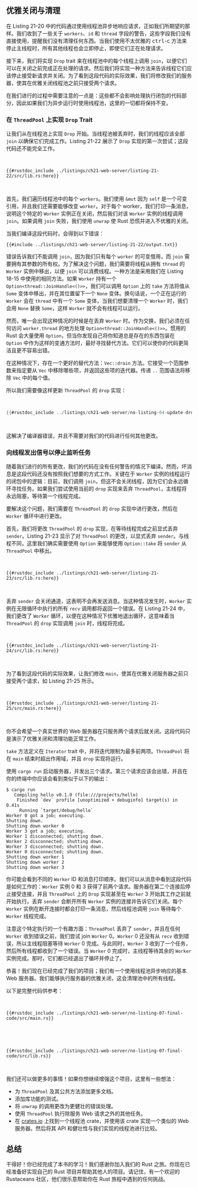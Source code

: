 ## 优雅关闭与清理

在 Listing 21-20 中的代码通过使用线程池异步地响应请求，正如我们所期望的那样。我们收到了一些关于 `workers`、`id` 和 `thread` 字段的警告，这些字段我们没有直接使用，提醒我们没有清理任何东西。当我们使用不太优雅的 <kbd>ctrl</kbd>-<kbd>c</kbd> 方法来停止主线程时，所有其他线程也会立即停止，即使它们正在处理请求。

接下来，我们将实现 `Drop` trait 来在线程池中的每个线程上调用 `join`，以便它们可以在关闭之前完成正在处理的请求。然后我们将实现一种方法来告诉线程它们应该停止接受新请求并关闭。为了看到这段代码的实际效果，我们将修改我们的服务器，使其在优雅关闭线程池之前只接受两个请求。

在我们进行的过程中需要注意的一点是：这些都不会影响处理执行闭包的代码部分，因此如果我们为异步运行时使用线程池，这里的一切都将保持不变。

### 在 `ThreadPool` 上实现 `Drop` Trait

让我们从在线程池上实现 `Drop` 开始。当线程池被丢弃时，我们的线程应该全部 `join` 以确保它们完成工作。Listing 21-22 展示了 `Drop` 实现的第一次尝试；这段代码还不能完全工作。

<Listing number="21-22" file-name="src/lib.rs" caption="当线程池超出作用域时，对每个线程进行 join">

```rust,ignore,does_not_compile
{{#rustdoc_include ../listings/ch21-web-server/listing-21-22/src/lib.rs:here}}
```

</Listing>

首先，我们遍历线程池中的每个 `workers`。我们使用 `&mut` 因为 `self` 是一个可变引用，并且我们还需要能够改变 `worker`。对于每个 worker，我们打印一条消息，说明这个特定的 `Worker` 实例正在关闭，然后我们对该 `Worker` 实例的线程调用 `join`。如果调用 `join` 失败，我们使用 `unwrap` 使 Rust 恐慌并进入不优雅的关闭。

当我们编译这段代码时，会得到以下错误：

```console
{{#include ../listings/ch21-web-server/listing-21-22/output.txt}}
```

错误告诉我们不能调用 `join`，因为我们只有每个 `worker` 的可变借用，而 `join` 需要拥有其参数的所有权。为了解决这个问题，我们需要将线程从拥有 `thread` 的 `Worker` 实例中移出，以便 `join` 可以消费线程。一种方法是采用我们在 Listing 18-15 中使用的相同方法。如果 `Worker` 持有一个 `Option<thread::JoinHandle<()>>`，我们可以调用 `Option` 上的 `take` 方法将值从 `Some` 变体中移出，并在其位置留下一个 `None` 变体。换句话说，一个正在运行的 `Worker` 会在 `thread` 中有一个 `Some` 变体，当我们想要清理一个 `Worker` 时，我们会用 `None` 替换 `Some`，这样 `Worker` 就不会有线程可以运行。

然而，唯一会出现这种情况的时候是在丢弃 `Worker` 时。作为交换，我们必须在任何访问 `worker.thread` 的地方处理 `Option<thread::JoinHandle<()>>`。惯用的 Rust 会大量使用 `Option`，但当你发现自己将你知道总是存在的东西包装在 `Option` 中作为这样的变通方法时，最好寻找替代方法。它们可以使你的代码更简洁且更不容易出错。

在这种情况下，存在一个更好的替代方法：`Vec::drain` 方法。它接受一个范围参数来指定要从 `Vec` 中移除哪些项，并返回这些项的迭代器。传递 `..` 范围语法将移除 `Vec` 中的每个值。

所以我们需要像这样更新 `ThreadPool` 的 `drop` 实现：

<Listing file-name="src/lib.rs">

```rust
{{#rustdoc_include ../listings/ch21-web-server/no-listing-04-update-drop-definition/src/lib.rs:here}}
```

</Listing>

这解决了编译器错误，并且不需要对我们的代码进行任何其他更改。

### 向线程发出信号以停止监听任务

随着我们进行的所有更改，我们的代码在没有任何警告的情况下编译。然而，坏消息是这段代码还没有按照我们想要的方式工作。关键在于 `Worker` 实例的线程运行的闭包中的逻辑：目前，我们调用 `join`，但这不会关闭线程，因为它们会永远循环寻找任务。如果我们尝试使用当前的 `drop` 实现来丢弃 `ThreadPool`，主线程将永远阻塞，等待第一个线程完成。

要解决这个问题，我们需要在 `ThreadPool` 的 `drop` 实现中进行更改，然后在 `Worker` 循环中进行更改。

首先，我们将更改 `ThreadPool` 的 `drop` 实现，在等待线程完成之前显式丢弃 `sender`。Listing 21-23 显示了对 `ThreadPool` 的更改，以显式丢弃 `sender`。与线程不同，这里我们确实需要使用 `Option` 来能够使用 `Option::take` 将 `sender` 从 `ThreadPool` 中移出。

<Listing number="21-23" file-name="src/lib.rs" caption="在 join `Worker` 线程之前显式丢弃 `sender`">

```rust,noplayground,not_desired_behavior
{{#rustdoc_include ../listings/ch21-web-server/listing-21-23/src/lib.rs:here}}
```

</Listing>

丢弃 `sender` 会关闭通道，这表明不会再发送消息。当这种情况发生时，`Worker` 实例在无限循环中执行的所有 `recv` 调用都将返回一个错误。在 Listing 21-24 中，我们更改了 `Worker` 循环，以便在这种情况下优雅地退出循环，这意味着当 `ThreadPool` 的 `drop` 实现调用 `join` 时，线程将完成。

<Listing number="21-24" file-name="src/lib.rs" caption="当 `recv` 返回错误时显式跳出循环">

```rust,noplayground
{{#rustdoc_include ../listings/ch21-web-server/listing-21-24/src/lib.rs:here}}
```

</Listing>

为了看到这段代码的实际效果，让我们修改 `main`，使其在优雅关闭服务器之前只接受两个请求，如 Listing 21-25 所示。

<Listing number="21-25" file-name="src/main.rs" caption="通过退出循环在服务两个请求后关闭服务器">

```rust,ignore
{{#rustdoc_include ../listings/ch21-web-server/listing-21-25/src/main.rs:here}}
```

</Listing>

你不会希望一个真实世界的 Web 服务器在只服务两个请求后就关闭。这段代码只是演示了优雅关闭和清理功能正常工作。

`take` 方法定义在 `Iterator` trait 中，并将迭代限制为最多前两项。`ThreadPool` 将在 `main` 结束时超出作用域，并且 `drop` 实现将运行。

使用 `cargo run` 启动服务器，并发出三个请求。第三个请求应该会出错，并且在你的终端中你应该会看到类似于以下的输出：

<!-- manual-regeneration
cd listings/ch21-web-server/listing-21-25
cargo run
curl http://127.0.0.1:7878
curl http://127.0.0.1:7878
curl http://127.0.0.1:7878
third request will error because server will have shut down
copy output below
Can't automate because the output depends on making requests
-->

```console
$ cargo run
   Compiling hello v0.1.0 (file:///projects/hello)
    Finished `dev` profile [unoptimized + debuginfo] target(s) in 0.41s
     Running `target/debug/hello`
Worker 0 got a job; executing.
Shutting down.
Shutting down worker 0
Worker 3 got a job; executing.
Worker 1 disconnected; shutting down.
Worker 2 disconnected; shutting down.
Worker 3 disconnected; shutting down.
Worker 0 disconnected; shutting down.
Shutting down worker 1
Shutting down worker 2
Shutting down worker 3
```

你可能会看到不同的 `Worker` ID 和消息打印顺序。我们可以从消息中看到这段代码是如何工作的：`Worker` 实例 0 和 3 获得了前两个请求。服务器在第二个连接后停止接受连接，并且 `ThreadPool` 上的 `Drop` 实现甚至在 `Worker` 3 开始其工作之前就开始执行。丢弃 `sender` 会断开所有 `Worker` 实例的连接并告诉它们关闭。每个 `Worker` 实例在断开连接时都会打印一条消息，然后线程池调用 `join` 等待每个 `Worker` 线程完成。

注意这个特定执行的一个有趣方面：`ThreadPool` 丢弃了 `sender`，并且在任何 `Worker` 收到错误之前，我们尝试 join `Worker` 0。`Worker` 0 还没有从 `recv` 收到错误，所以主线程阻塞等待 `Worker` 0 完成。与此同时，`Worker` 3 收到了一个任务，然后所有线程都收到了一个错误。当 `Worker` 0 完成时，主线程等待其余的 `Worker` 实例完成。那时，它们都已经退出了循环并停止了。

恭喜！我们现在已经完成了我们的项目；我们有一个使用线程池异步响应的基本 Web 服务器。我们能够执行服务器的优雅关闭，这会清理池中的所有线程。

以下是完整代码供参考：

<Listing file-name="src/main.rs">

```rust,ignore
{{#rustdoc_include ../listings/ch21-web-server/no-listing-07-final-code/src/main.rs}}
```

</Listing>

<Listing file-name="src/lib.rs">

```rust,noplayground
{{#rustdoc_include ../listings/ch21-web-server/no-listing-07-final-code/src/lib.rs}}
```

</Listing>

我们还可以做更多的事情！如果你想继续增强这个项目，这里有一些想法：

- 为 `ThreadPool` 及其公共方法添加更多文档。
- 添加库功能的测试。
- 将 `unwrap` 的调用更改为更健壮的错误处理。
- 使用 `ThreadPool` 执行除服务 Web 请求之外的其他任务。
- 在 [crates.io](https://crates.io/) 上找到一个线程池 crate，并使用该 crate 实现一个类似的 Web 服务器。然后将其 API 和健壮性与我们实现的线程池进行比较。

## 总结

干得好！你已经完成了本书的学习！我们感谢你加入我们的 Rust 之旅。你现在已经准备好实现自己的 Rust 项目并帮助其他人的项目。请记住，有一个欢迎的 Rustaceans 社区，他们很乐意帮助你在 Rust 旅程中遇到的任何挑战。